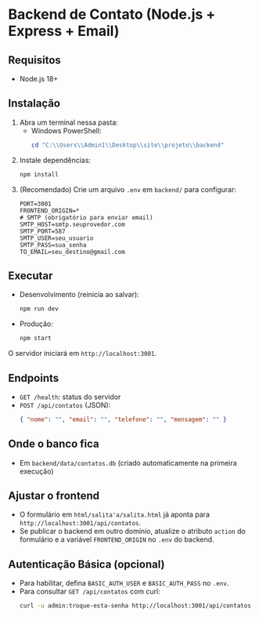 # Backend de Contato (Node.js + Express + Email)

## Requisitos
- Node.js 18+

## Instalação
1. Abra um terminal nessa pasta:
   - Windows PowerShell:
     ```powershell
     cd "C:\\Users\\Admin1\\Desktop\\site\\projeto\\backend"
     ```
2. Instale dependências:
   ```bash
   npm install
   ```
3. (Recomendado) Crie um arquivo `.env` em `backend/` para configurar:
   ```env
   PORT=3001
   FRONTEND_ORIGIN=*
   # SMTP (obrigatório para enviar email)
   SMTP_HOST=smtp.seuprovedor.com
   SMTP_PORT=587
   SMTP_USER=seu_usuario
   SMTP_PASS=sua_senha
   TO_EMAIL=seu_destino@gmail.com
   ```

## Executar
- Desenvolvimento (reinicia ao salvar):
  ```bash
  npm run dev
  ```
- Produção:
  ```bash
  npm start
  ```

O servidor iniciará em `http://localhost:3001`.

## Endpoints
- `GET /health`: status do servidor
- `POST /api/contatos` (JSON):
  ```json
  { "nome": "", "email": "", "telefone": "", "mensagem": "" }
  ```

## Onde o banco fica
- Em `backend/data/contatos.db` (criado automaticamente na primeira execução)

## Ajustar o frontend
- O formulário em `html/salita'a/salita.html` já aponta para `http://localhost:3001/api/contatos`.
- Se publicar o backend em outro domínio, atualize o atributo `action` do formulário e a variável `FRONTEND_ORIGIN` no `.env` do backend.

## Autenticação Básica (opcional)
- Para habilitar, defina `BASIC_AUTH_USER` e `BASIC_AUTH_PASS` no `.env`.
- Para consultar `GET /api/contatos` com curl:
  ```bash
  curl -u admin:troque-esta-senha http://localhost:3001/api/contatos
  ```


